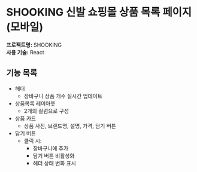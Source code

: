 # SHOOKING 신발 쇼핑몰 상품 목록 페이지 (모바일)

**프로젝트명:** SHOOKING  
**사용 기술:** React 

## 기능 목록
- 헤더
  - 장바구니 상품 개수 실시간 업데이트
- 상품목록 레이아웃
  - 2개의 컬럼으로 구성
- 상품 카드
  - 상품 사진, 브랜드명, 설명, 가격, 담기 버튼
- 담기 버튼
  - 클릭 시:
    - 장바구니에 추가
    - 담기 버튼 비활성화
    - 헤더 상태 변화 표시
